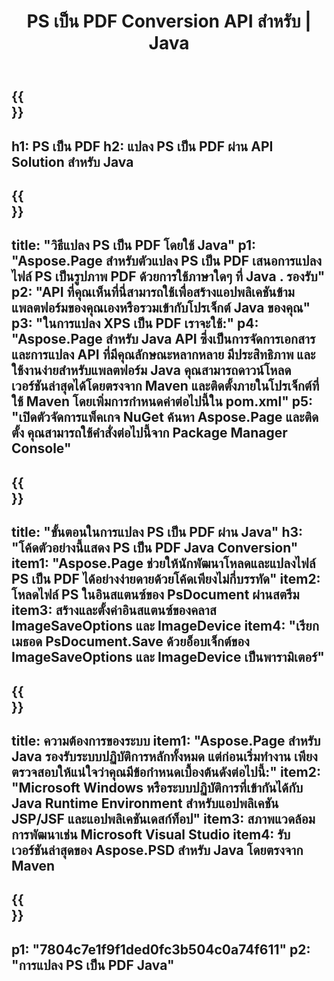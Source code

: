 ﻿---
translation: true
template: /_templates/_conversion-child-java.md
title: PS เป็น PDF Conversion API สำหรับ | Java
url: /java/conversion/ps-to-pdf/
description: ตัวอย่างโค้ดการแปลง Java สำหรับรูปแบบ PS เป็นไฟล์ PDF ใช้โค้ดตัวอย่างนี้เพื่อแปลง PS เป็น PDF ภายในแอปพลิเคชันบนเว็บหรือเดสก์ท็อป Java
informat: PS
outformat: PDF
otherformats: XPS EPS
---

{{<section banner>}}
---
h1: PS เป็น PDF
h2: แปลง PS เป็น PDF ผ่าน API Solution สำหรับ Java
---

{{<section overview>}}
---
title: "วิธีแปลง PS เป็น PDF โดยใช้ Java"
p1: "Aspose.Page สำหรับตัวแปลง PS เป็น PDF เสนอการแปลงไฟล์ PS เป็นรูปภาพ PDF ด้วยการใช้ภาษาใดๆ ที่ Java . รองรับ"
p2: "API ที่คุณเห็นที่นี่สามารถใช้เพื่อสร้างแอปพลิเคชันข้ามแพลตฟอร์มของคุณเองหรือรวมเข้ากับโปรเจ็กต์ Java ของคุณ"
p3: "ในการแปลง XPS เป็น PDF เราจะใช้:"
p4: "Aspose.Page สำหรับ Java API ซึ่งเป็นการจัดการเอกสารและการแปลง API ที่มีคุณลักษณะหลากหลาย มีประสิทธิภาพ และใช้งานง่ายสำหรับแพลตฟอร์ม Java คุณสามารถดาวน์โหลดเวอร์ชันล่าสุดได้โดยตรงจาก Maven และติดตั้งภายในโปรเจ็กต์ที่ใช้ Maven โดยเพิ่มการกำหนดค่าต่อไปนี้ใน pom.xml"
p5: "เปิดตัวจัดการแพ็คเกจ NuGet ค้นหา Aspose.Page และติดตั้ง คุณสามารถใช้คำสั่งต่อไปนี้จาก Package Manager Console"
---

{{<section feature1>}}
---
title: "ขั้นตอนในการแปลง PS เป็น PDF ผ่าน Java"
h3: "โค้ดตัวอย่างนี้แสดง PS เป็น PDF Java Conversion"
item1: "Aspose.Page ช่วยให้นักพัฒนาโหลดและแปลงไฟล์ PS เป็น PDF ได้อย่างง่ายดายด้วยโค้ดเพียงไม่กี่บรรทัด"
item2: โหลดไฟล์ PS ในอินสแตนซ์ของ PsDocument ผ่านสตรีม
item3: สร้างและตั้งค่าอินสแตนซ์ของคลาส ImageSaveOptions และ ImageDevice
item4: "เรียกเมธอด PsDocument.Save ด้วยอ็อบเจ็กต์ของ ImageSaveOptions และ ImageDevice เป็นพารามิเตอร์"
---

{{<section feature2>}}
---
title: ความต้องการของระบบ
item1: "Aspose.Page สำหรับ Java รองรับระบบปฏิบัติการหลักทั้งหมด แต่ก่อนเริ่มทำงาน เพียงตรวจสอบให้แน่ใจว่าคุณมีข้อกำหนดเบื้องต้นดังต่อไปนี้:"
item2: "Microsoft Windows หรือระบบปฏิบัติการที่เข้ากันได้กับ Java Runtime Environment สำหรับแอปพลิเคชัน JSP/JSF และแอปพลิเคชันเดสก์ท็อป"
item3: สภาพแวดล้อมการพัฒนาเช่น Microsoft Visual Studio
item4: รับเวอร์ชันล่าสุดของ Aspose.PSD สำหรับ Java โดยตรงจาก Maven
---

{{<section gist>}}
---
p1: "7804c7e1f9f1ded0fc3b504c0a74f611"
p2: "การแปลง PS เป็น PDF Java"
---
